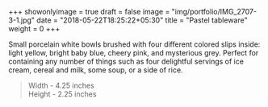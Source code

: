 +++
showonlyimage = true
draft = false
image = "img/portfolio/IMG_2707-3-1.jpg"
date = "2018-05-22T18:25:22+05:30"
title = "Pastel tableware"
weight = 0
+++

<!--more-->

Small porcelain white bowls brushed with four different colored slips inside: light yellow, bright baby blue, cheery pink, and mysterious grey. Perfect for containing any number of things such as four delightful servings of ice cream, cereal and milk, some soup, or a side of rice.

>Width - 4.25 inches
<br>Height - 2.25 inches